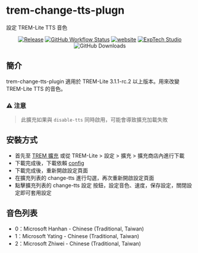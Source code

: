 # trem-change-tts-plugn
設定 TREM-Lite TTS 音色

<div align="center">
<a href="https://github.com/ExpTechTW/trem-change-tts-plugin/releases/latest"><img alt="Release" src="https://img.shields.io/github/v/release/ExpTechTW/trem-change-tts-plugin"></a>
<a href="https://github.com/ExpTechTW/TREM-Lite/actions/workflows/github_actions.yml"><img alt="GitHub Workflow Status" src="https://github.com/ExpTechTW/TREM-Lite/actions/workflows/github_actions.yml/badge.svg"></a>
<a href="https://exptech.dev/trem"><img alt="website" src="https://img.shields.io/badge/website-exptech.dev-purple.svg"></a>
<a href="https://discord.gg/5dbHqV8ees"><img alt="ExpTech Studio"  src="https://img.shields.io/discord/926545182407688273?color=%235865F2&logo=discord&logoColor=white"></a>
<img alt="GitHub Downloads" src="https://img.shields.io/github/downloads/ExpTechTW/trem-change-tts-plugin/total">
</div>

## 簡介

trem-change-tts-plugin 適用於 TREM-Lite 3.1.1-rc.2 以上版本。用來改變 TREM-Lite TTS 的音色。

### :warning: 注意
> 此擴充如果與 `disable-tts` 同時啟用，可能會導致擴充加載失敗

## 安裝方式

- 首先至 [TREM 擴充](https://exptechtw.github.io/trem-plugins/) 或從 TREM-Lite > 設定 > 擴充 > 擴充商店內進行下載
- 下載完成後，下載依賴 [config](https://github.com/ExpTechTW/trem-config-plugin)
- 下載完成後，重新開啟設定頁面
- 在擴充列表的 change-tts 進行勾選，再次重新開啟設定頁面
- 點擊擴充列表的 change-tts 設定 按鈕，設定音色、速度，保存設定，關閉設定即可套用設定

## 音色列表

- 0：Microsoft Hanhan - Chinese (Traditional, Taiwan)
- 1：Microsoft Yating - Chinese (Traditional, Taiwan)
- 2：Microsoft Zhiwei - Chinese (Traditional, Taiwan)
